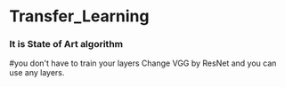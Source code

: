 # Transfer_Learning
### It is State of Art algorithm
#you don't have to train your layers
Change VGG by ResNet and you can use any layers.
